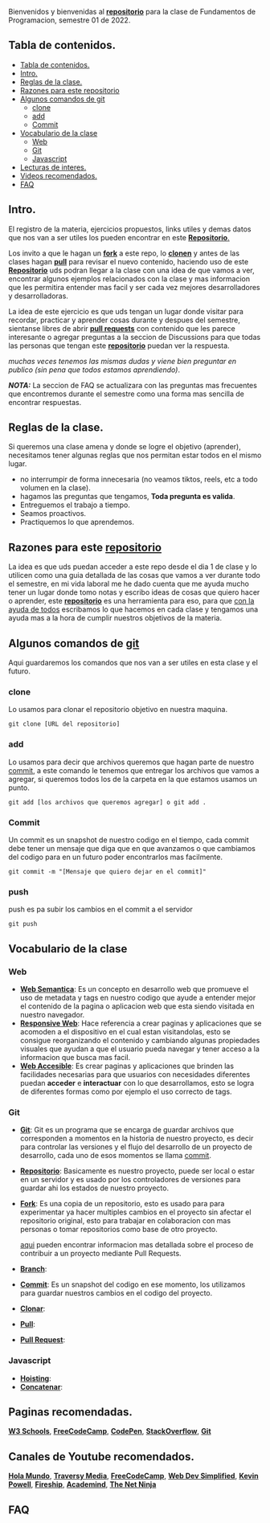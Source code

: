 Bienvenidos y bienvenidas al [**repositorio**]() para la clase de Fundamentos de Programacion, semestre 01 de 2022.

## Tabla de contenidos.

- [Tabla de contenidos.](#tabla-de-contenidos)
- [Intro.](#intro)
- [Reglas de la clase.](#reglas-de-la-clase)
- [Razones para este repositorio](#razones-para-este-repositorio)
- [Algunos comandos de git](#algunos-comandos-de-git)
  - [clone](#clone)
  - [add](#add)
  - [Commit](#commit)
- [Vocabulario de la clase](#vocabulario-de-la-clase)
  - [Web](#web)
  - [Git](#git)
  - [Javascript](#javascript)
- [Lecturas de interes.](#lecturas-de-interes)
- [Videos recomendados.](#videos-recomendados)
- [FAQ](#faq)

## Intro.
El registro de la materia, ejercicios propuestos, links utiles y demas datos que nos van a ser utiles los pueden encontrar en este [**Repositorio**.]()

Los invito a que le hagan un [**fork**](https://docs.github.com/en/get-started/quickstart/fork-a-repo) a este repo, lo [**clonen**]() y antes de las clases hagan [**pull**]() para revisar el nuevo contenido, haciendo uso de este [**Repositorio**]() uds podran llegar a la clase con una idea de que vamos a ver, encontrar algunos ejemplos relacionados con la clase y mas informacion que les permitira entender mas facil y ser cada vez mejores desarrolladores y desarrolladoras.

La idea de este ejercicio es que uds tengan un lugar donde visitar para recordar, practicar y aprender cosas durante y despues del semestre, sientanse libres de abrir [**pull requests**]() con contenido que les parece interesante o agregar preguntas a la seccion de Discussions para que todas las personas que tengan este [**repositorio**]() puedan ver la respuesta.

 _muchas veces tenemos las mismas dudas y viene bien preguntar en publico (sin pena que todos estamos aprendiendo)_.

**_NOTA:_** La seccion de FAQ se actualizara con las preguntas mas frecuentes que encontremos durante el semestre como una forma mas sencilla de encontrar respuestas.

## Reglas de la clase.
Si queremos una clase amena y donde se logre el objetivo (aprender), necesitamos tener algunas reglas que nos permitan estar todos en el mismo lugar.

- no interrumpir de forma innecesaria (no veamos tiktos, reels, etc a todo volumen en la clase).
- hagamos las preguntas que tengamos, **Toda pregunta es valida**.
- Entreguemos el trabajo a tiempo.
- Seamos proactivos.
- Practiquemos lo que aprendemos.

## Razones para este [repositorio]()
La idea es que uds puedan acceder a este repo desde el dia 1 de clase y lo utilicen como una guia detallada de las cosas que vamos a ver durante todo el semestre, en mi vida laboral me he dado cuenta que me ayuda mucho tener un lugar donde tomo notas y escribo ideas de cosas que quiero hacer o aprender, este [**repositorio**]() es una herramienta para eso, para que [con la ayuda de todos](https://docs.github.com/en/get-started/quickstart/contributing-to-projects) escribamos lo que hacemos en cada clase y tengamos una ayuda mas a la hora de cumplir nuestros objetivos de la materia.

## Algunos comandos de [git](https://git-scm.com/book/es/v2/Inicio---Sobre-el-Control-de-Versiones-Fundamentos-de-Git)
Aqui guardaremos los comandos que nos van a ser utiles en esta clase y el futuro.
### clone
Lo usamos para clonar el repositorio objetivo en nuestra maquina.
```
git clone [URL del repositorio]
```
### add
Lo usamos para decir que archivos queremos que hagan parte de nuestro [commit](https://www.w3schools.com/git/git_commit.asp?remote=gitlab), a este comando le tenemos que entregar los archivos que vamos a agregar, si queremos todos los de la carpeta en la que estamos usamos un punto.
```
git add [los archivos que queremos agregar] o git add .
```
### Commit
Un commit es un snapshot de nuestro codigo en el tiempo, cada commit debe tener un mensaje que diga que en que avanzamos o que cambiamos del codigo para en un futuro poder encontrarlos mas facilmente.
```
git commit -m "[Mensaje que quiero dejar en el commit]"
```
### push
push es pa subir los cambios en el commit a el servidor
```
git push
```


## Vocabulario de la clase
### Web
- [**Web Semantica**](https://www.crehana.com/cl/blog/desarrollo-web/web-semantica/): Es un concepto en desarrollo web que promueve el uso de metadata y tags en nuestro codigo que ayude a entender mejor el contenido de la pagina o aplicacion web que esta siendo visitada en nuestro navegador.
- [**Responsive Web**](https://www.w3schools.com/whatis/whatis_responsive.asp): Hace referencia a crear paginas y aplicaciones que se acomoden a el dispositivo en el cual estan visitandolas, esto se consigue reorganizando el contenido y cambiando algunas propiedades visuales que ayudan a que el usuario pueda navegar y tener acceso a la informacion que busca mas facil.
- [**Web Accesible**](https://developer.mozilla.org/es/docs/Learn/Accessibility/What_is_accessibility): Es crear paginas y aplicaciones que brinden las facilidades necesarias para que usuarios con necesidades diferentes puedan **acceder** e **interactuar** con lo que desarrollamos, esto se logra de diferentes formas como por ejemplo el uso correcto de tags.
### Git
- [**Git**](https://git-scm.com/book/es/v2/Inicio---Sobre-el-Control-de-Versiones-Fundamentos-de-Git): Git es un programa que se encarga de guardar archivos que corresponden a momentos en la historia de nuestro proyecto, es decir para controlar las versiones y el flujo del desarrollo de un proyecto de desarrollo, cada uno de esos momentos se llama [commit](https://www.w3schools.com/git/git_commit.asp?remote=gitlab).
- [**Repositorio**](): Basicamente es nuestro proyecto, puede ser local o estar en un servidor y es usado por los controladores de versiones para guardar ahi los estados de nuestro proyecto.
- [**Fork**](https://www.toolsqa.com/git/git-fork/): Es una copia de un repositorio, esto es usado para para experimentar ya hacer multiples cambios en el proyecto sin afectar el repositorio original, esto para trabajar en colaboracion con mas personas o tomar repositorios como base de otro proyecto.

  [aqui](https://docs.github.com/en/get-started/quickstart/contributing-to-projects) pueden encontrar informacion mas detallada sobre el proceso de contribuir a un proyecto mediante Pull Requests.
- [**Branch**]():
- [**Commit**](https://www.w3schools.com/git/git_commit.asp?remote=gitlab): Es un snapshot del codigo en ese momento, los utilizamos para guardar nuestros cambios en el codigo del proyecto.
- [**Clonar**]():
- [**Pull**]():
- [**Pull Request**]():
### Javascript
- [**Hoisting**]():
- [**Concatenar**]():


## Paginas recomendadas.
[**W3 Schools**](https://www.w3schools.com/), [**FreeCodeCamp**](https://www.freecodecamp.org/), [**CodePen**](https://codepen.io/), [**StackOverflow**](https://codepen.io/), [**Git**](https://git-scm.com/)

## Canales de Youtube recomendados.
[**Hola Mundo**](https://www.youtube.com/channel/UC4FHiPgS1KXkUMx3dxBUtPg), [**Traversy Media**](https://www.youtube.com/channel/UC29ju8bIPH5as8OGnQzwJyA), [**FreeCodeCamp**](https://www.youtube.com/channel/UC8butISFwT-Wl7EV0hUK0BQ), [**Web Dev Simplified**](https://www.youtube.com/channel/UCFbNIlppjAuEX4znoulh0Cw), [**Kevin Powell**](https://www.youtube.com/channel/UCFbNIlppjAuEX4znoulh0Cw), [**Fireship**](https://www.youtube.com/channel/UCsBjURrPoezykLs9EqgamOA), [**Academind**](https://www.youtube.com/channel/UCSJbGtTlrDami-tDGPUV9-w), [**The Net Ninja**](https://www.youtube.com/c/TheNetNinja)

## FAQ
